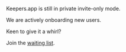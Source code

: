 Keepers.app is still in private invite-only mode.

We are actively onboarding new users. 

Keen to give it a whirl? 

Join the [waiting list](https://happymoose.activehosted.com/f/7).
